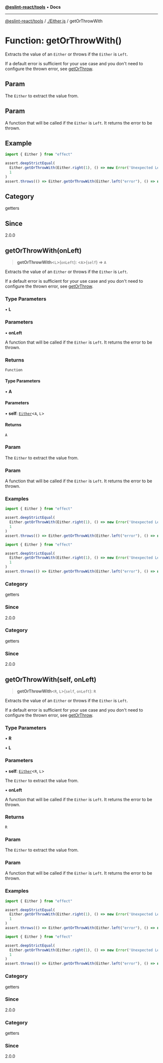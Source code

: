 [**@eslint-react/tools**](../../README.md) • **Docs**

***

[@eslint-react/tools](../../README.md) / [./Either.js](../README.md) / getOrThrowWith

# Function: getOrThrowWith()

Extracts the value of an `Either` or throws if the `Either` is `Left`.

If a default error is sufficient for your use case and you don't need to configure the thrown error, see [getOrThrow](getOrThrow.md).

## Param

The `Either` to extract the value from.

## Param

A function that will be called if the `Either` is `Left`. It returns the error to be thrown.

## Example

```ts
import { Either } from "effect"

assert.deepStrictEqual(
  Either.getOrThrowWith(Either.right(1), () => new Error('Unexpected Left')),
  1
)
assert.throws(() => Either.getOrThrowWith(Either.left("error"), () => new Error('Unexpected Left')))
```

## Category

getters

## Since

2.0.0

## getOrThrowWith(onLeft)

> **getOrThrowWith**\<`L`\>(`onLeft`): \<`A`\>(`self`) => `A`

Extracts the value of an `Either` or throws if the `Either` is `Left`.

If a default error is sufficient for your use case and you don't need to configure the thrown error, see [getOrThrow](getOrThrow.md).

### Type Parameters

• **L**

### Parameters

• **onLeft**

A function that will be called if the `Either` is `Left`. It returns the error to be thrown.

### Returns

`Function`

#### Type Parameters

• **A**

#### Parameters

• **self**: [`Either`](../type-aliases/Either.md)\<`A`, `L`\>

#### Returns

`A`

### Param

The `Either` to extract the value from.

### Param

A function that will be called if the `Either` is `Left`. It returns the error to be thrown.

### Examples

```ts
import { Either } from "effect"

assert.deepStrictEqual(
  Either.getOrThrowWith(Either.right(1), () => new Error('Unexpected Left')),
  1
)
assert.throws(() => Either.getOrThrowWith(Either.left("error"), () => new Error('Unexpected Left')))
```

```ts
import { Either } from "effect"

assert.deepStrictEqual(
  Either.getOrThrowWith(Either.right(1), () => new Error('Unexpected Left')),
  1
)
assert.throws(() => Either.getOrThrowWith(Either.left("error"), () => new Error('Unexpected Left')))
```

### Category

getters

### Since

2.0.0

### Category

getters

### Since

2.0.0

## getOrThrowWith(self, onLeft)

> **getOrThrowWith**\<`R`, `L`\>(`self`, `onLeft`): `R`

Extracts the value of an `Either` or throws if the `Either` is `Left`.

If a default error is sufficient for your use case and you don't need to configure the thrown error, see [getOrThrow](getOrThrow.md).

### Type Parameters

• **R**

• **L**

### Parameters

• **self**: [`Either`](../type-aliases/Either.md)\<`R`, `L`\>

The `Either` to extract the value from.

• **onLeft**

A function that will be called if the `Either` is `Left`. It returns the error to be thrown.

### Returns

`R`

### Param

The `Either` to extract the value from.

### Param

A function that will be called if the `Either` is `Left`. It returns the error to be thrown.

### Examples

```ts
import { Either } from "effect"

assert.deepStrictEqual(
  Either.getOrThrowWith(Either.right(1), () => new Error('Unexpected Left')),
  1
)
assert.throws(() => Either.getOrThrowWith(Either.left("error"), () => new Error('Unexpected Left')))
```

```ts
import { Either } from "effect"

assert.deepStrictEqual(
  Either.getOrThrowWith(Either.right(1), () => new Error('Unexpected Left')),
  1
)
assert.throws(() => Either.getOrThrowWith(Either.left("error"), () => new Error('Unexpected Left')))
```

### Category

getters

### Since

2.0.0

### Category

getters

### Since

2.0.0
